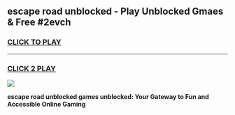 
## escape road unblocked - Play Unblocked Gmaes & Free #2evch
<h3>
<a href="https://news.freeplayer.one?title=escape_road_unblocked&ref=24F">CLICK TO PLAY</a></h3>
<hr>

<h3>
<a href="https://news.freeplayer.one?title=escape_road_unblocked&ref=24F">CLICK 2 PLAY</a>
  
</h3>

<a href="https://news.freeplayer.one?title=escape_road_unblocked&ref=24F/"><img src="https://clearcache.store/games.png"></a>


**escape road unblocked games unblocked: Your Gateway to Fun and Accessible Online Gaming**
